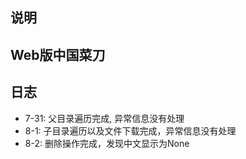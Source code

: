 ## 说明
  Web版中国菜刀
---
## 日志

  + 7-31: 父目录遍历完成, 异常信息没有处理
  + 8-1: 子目录遍历以及文件下载完成，异常信息没有处理
  + 8-2: 删除操作完成，发现中文显示为None